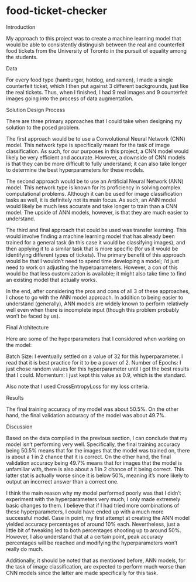 # food-ticket-checker

Introduction

My approach to this project was to create a machine learning model that would be able to consistently distinguish between the real and counterfeit food tickets from the University of Toronto in the pursuit of equality among the students.

Data

For every food type (hamburger, hotdog, and ramen), I made a single counterfeit ticket, which I then put against 3 different backgrounds, just like the real tickets. Thus, when I finished, I had 9 real images and 9 counterfeit images going into the process of data augmentation. 

Solution Design Process

There are three primary approaches that I could take when designing my solution to the posed problem. 

The first approach would be to use a Convolutional Neural Network (CNN) model. This network type is specifically meant for the task of image classification. As such, for our purposes in this project, a CNN model would likely be very efficient and accurate. However, a downside of CNN models is that they can be more difficult to fully understand; it can also take longer to determine the best hyperparameters for these models.

The second approach would be to use an Artificial Neural Network (ANN) model. This network type is known for its proficiency in solving complex computational problems. Although it can be used for image classification tasks as well, it is definitely not its main focus. As such, an ANN model would likely be much less accurate and take longer to train than a CNN model. The upside of ANN models, however, is that they are much easier to understand. 

The third and final approach that could be used was transfer learning. This would involve finding a machine learning model that has already been trained for a general task (in this case it would be classifying images), and then applying it to a similar task that is more specific (for us it would be identifying different types of tickets). The primary benefit of this approach would be that I wouldn’t need to spend time developing a model; I’d just need to work on adjusting the hyperparameters. However, a con of this would be that less customization is available; it might also take time to find an existing model that actually works.

In the end, after considering the pros and cons of all 3 of these approaches, I chose to go with the ANN model approach. In addition to being easier to understand (generally), ANN models are widely known to perform relatively well even when there is incomplete input (though this problem probably won’t be faced by us).

Final Architecture

Here are some of the hyperparameters that I considered when working on the model:

Batch Size: I eventually settled on a value of 32 for this hyperparameter. I read that it is best practice for it to be a power of 2.
Number of Epochs: I just chose random values for this hyperparameter until I got the best results that I could.
Momentum: I just kept this value as 0.9, which is the standard.

Also note that I used CrossEntropyLoss for my loss criteria.

Results

The final training accuracy of my model was about 50.5%. On the other hand, the final validation accuracy of the model was about 49.7%. 

Discussion

Based on the data compiled in the previous section, I can conclude that my model isn’t performing very well. Specifically, the final training accuracy being 50.5% means that for the images that the model was trained on, there is about a 1 in 2 chance that it is correct. On the other hand, the final validation accuracy being 49.7% means that for images that the model is unfamiliar with, there is also about a 1 in 2 chance of it being correct. This latter stat is actually worse since it is below 50%, meaning it’s more likely to output an incorrect answer than a correct one.

I think the main reason why my model performed poorly was that I didn’t experiment with the hyperparameters very much; I only made extremely basic changes to them. I believe that if I had tried more combinations of these hyperparameters, I could have ended up with a much more successful model. Case in point, my first attempt at creating the ANN model yielded accuracy percentages of around 10% each. Nevertheless, just a little bit of tweaking led to both percentages shooting up to around 50%. However, I also understand that at a certain point, peak accuracy percentages will be reached and modifying the hyperparameters won’t really do much.

Additionally, it should be noted that as mentioned before, ANN models, for the task of image classification, are expected to perform much worse than CNN models since the latter are made specifically for this task.
